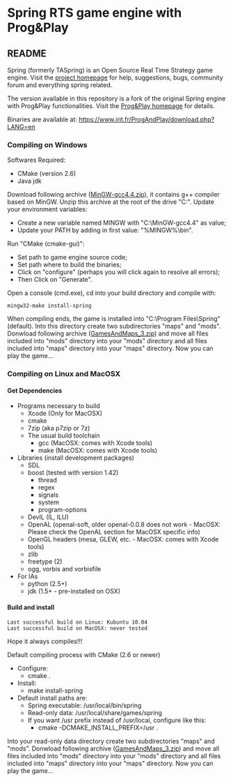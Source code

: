 # Spring RTS game engine with Prog&Play

## README

Spring (formerly TASpring) is an Open Source Real Time Strategy game engine.
Visit the [project homepage](http://springrts.com/) for help, suggestions,
bugs, community forum and everything spring related.

The version available in this repository is a fork of the original Spring engine with Prog&Play functionalities. Visit the [Prog&Play homepage](https://www.irit.fr/ProgAndPlay/index_en.php) for details.

Binaries are available at: <https://www.irit.fr/ProgAndPlay/download.php?LANG=en>

### Compiling on Windows

Softwares Required:

* CMake (version 2.6)
* Java jdk

Download following archive ([MinGW-gcc4.4.zip](https://www.irit.fr/ProgAndPlay/ressources/MinGW-gcc4.4.zip)), it contains g++ compiler based on MinGW. Unzip this archive at the root of the drive "C:\". Update your environment variables:

* Create a new variable named MINGW with "C:\MinGW-gcc4.4" as value;
* Update your PATH by adding in first value: "%MINGW%\bin".
	
Run "CMake (cmake-gui)":

* Set path to game engine source code;
* Set path where to build the binaries;
* Click on "configure" (perhaps you will click again to resolve all errors);
* Then Click on "Generate".

Open a console (cmd.exe), cd into your build directory and compile with:

	mingw32-make install-spring

When compiling ends, the game is installed into "C:\Program Files\Spring" (default). Into this directory create two subdirectories "maps" and "mods". Donwload following archive ([GamesAndMaps_3.zip](https://www.irit.fr/ProgAndPlay/ressources/GamesAndMaps_3.zip)) and move all files included into "mods" directory into your "mods" directory and all files included into "maps" directory into your "maps" directory. Now you can play the game...

### Compiling on Linux and MacOSX

#### Get Dependencies

* Programs necessary to build
    * Xcode (Only for MacOSX)
    * cmake
    * 7zip (aka p7zip or 7z)
    * The usual build toolchain
        * gcc (MacOSX: comes with Xcode tools)
        * make (MacOSX: comes with Xcode tools)
* Libraries (install development packages)
    * SDL
    * boost (tested with version 1.42)
        * thread
        * regex
        * signals
        * system
        * program-options
    * DevIL (IL, ILU)
    * OpenAL (openal-soft, older openal-0.0.8 does not work - MacOSX: Please check the OpenAL section for MacOSX specific info)
    * OpenGL headers (mesa, GLEW, etc. - MacOSX: comes with Xcode tools)
    * zlib
    * freetype (2)
    * ogg, vorbis and vorbisfile
* For IAs
    * python (2.5+)
    * jdk (1.5+ - pre-installed on OSX)

#### Build and install

	Last successful build on Linux: Kubuntu 10.04
	Last successful build on MacOSX: never tested

Hope it always compiles!!!

Default compiling process with CMake (2.6 or newer)

* Configure:
    * cmake .
* Install:
    * make install-spring
* Default install paths are:
    * Spring executable: /usr/local/bin/spring
    * Read-only data: /usr/local/share/games/spring
    * If you want /usr prefix instead of /usr/local, configure like this:
        * cmake -DCMAKE_INSTALL_PREFIX=/usr .

Into your read-only data directory create two subdirectories "maps" and "mods". Donwload following archive ([GamesAndMaps_3.zip](https://www.irit.fr/ProgAndPlay/ressources/GamesAndMaps_3.zip)) and move all files included into "mods" directory into your "mods" directory and all files included into "maps" directory into your "maps" directory. Now you can play the game...

